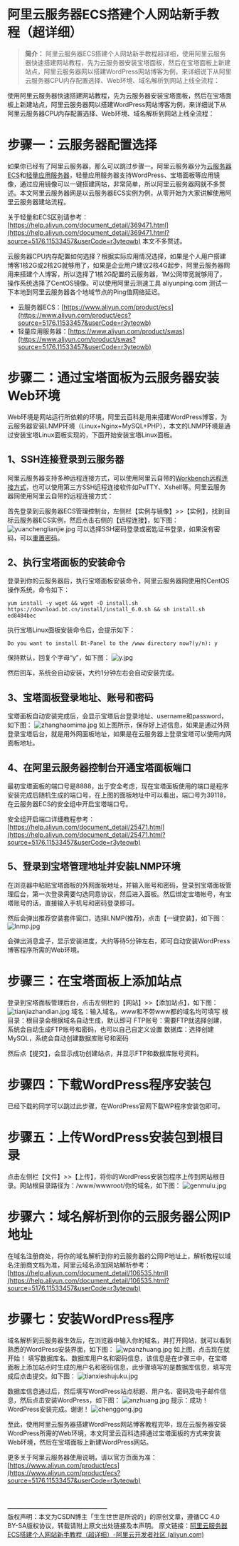# 阿里云服务器ECS搭建个人网站新手教程（超详细）




> **简介：** 阿里云服务器ECS搭建个人网站新手教程超详细，使用阿里云服务器快速搭建网站教程，先为云服务器安装宝塔面板，然后在宝塔面板上新建站点，阿里云服务器网以搭建WordPress网站博客为例，来详细说下从阿里云服务器CPU内存配置选择、Web环境、域名解析到网站上线全流程：

使用阿里云服务器快速搭建网站教程，先为云服务器安装宝塔面板，然后在宝塔面板上新建站点，阿里云服务器网以搭建WordPress网站博客为例，来详细说下从阿里云服务器CPU内存配置选择、Web环境、域名解析到网站上线全流程：

# 步骤一：云服务器配置选择

如果你已经有了阿里云服务器，那么可以跳过步骤一。阿里云服务器分为[云服务器ECS](https://www.aliyun.com/product/ecs?source=5176.11533457&userCode=r3yteowb)和[轻量应用服务器](https://www.aliyun.com/product/swas?source=5176.11533457&userCode=r3yteowb)，轻量应用服务器支持WordPress、宝塔面板等应用镜像，通过应用镜像可以一键搭建网站，非常简单，所以阿里云服务器网就不多赘述。本文阿里云服务器网是以云服务器ECS实例为例，从零开始为大家讲解使用阿里云服务器建站流程。

关于轻量和ECS区别请参考：[https://help.aliyun.com/document_detail/369471.html](https://help.aliyun.com/document_detail/369471.html?source=5176.11533457&userCode=r3yteowb) 本文不多赘述。

云服务器CPU内存配置如何选择？根据实际应用情况选择，如果是个人用户搭建博客1核2G或2核2G就够用了，如果是企业用户建议2核4G起步，阿里云服务器网用来搭建个人博客，所以选择了1核2G配置的云服务器，1M公网带宽就够用了，操作系统选择了CentOS镜像。可以使用阿里云测速工具 aliyunping.com 测试一下本地到阿里云服务器各个地域节点的Ping值网络延迟。

- 云服务器ECS：[https://www.aliyun.com/product/ecs](https://www.aliyun.com/product/ecs?source=5176.11533457&userCode=r3yteowb)
- 轻量应用服务器：[https://www.aliyun.com/product/swas](https://www.aliyun.com/product/swas?source=5176.11533457&userCode=r3yteowb)

# 步骤二：通过宝塔面板为云服务器安装Web环境

Web环境是网站运行所依赖的环境，阿里云百科是用来搭建WordPress博客，为云服务器安装LNMP环境（Linux+Nginx+MySQL+PHP），本文的LNMP环境是通过安装宝塔Linux面板实现的，下面开始安装宝塔Linux面板。

## 1、SSH连接登录到云服务器

阿里云服务器支持多种远程连接方式，可以使用阿里云自带的[Workbench远程连接方式](https://help.aliyun.com/document_detail/71529.html?source=5176.11533457&userCode=r3yteowb)，也可以使用第三方SSH远程连接软件如PuTTY、Xshell等。阿里云服务器网使用阿里云自带的远程连接方式：

首先登录到云服务器ECS管理控制台，左侧栏【实例与镜像】>>【实例】，找到目标云服务器ECS实例，然后点击右侧的【远程连接】，如下图：
![yuanchenglianjie.jpg](https://ucc.alicdn.com/pic/developer-ecology/gwu3lhygmapgi_7f2a540201554efca023f04b21b76ae5.jpg)
可以选择SSH密码登录或密匙证书登录，如果没有密码，可以[重置密码](https://help.aliyun.com/document_detail/25439.html?source=5176.11533457&userCode=r3yteowb)。

## 2、执行宝塔面板的安装命令

登录到你的云服务器后，执行宝塔面板安装命令，阿里云服务器网使用的CentOS操作系统，命令如下：

```
yum install -y wget && wget -O install.sh https://download.bt.cn/install/install_6.0.sh && sh install.sh ed8484bec
```

执行宝塔Linux面板安装命令后，会提示如下：

```
Do you want to install Bt-Panel to the /www directory now?(y/n): y
```

保持默认，回复个字母“y”，如下图：
![y.jpg](https://ucc.alicdn.com/pic/developer-ecology/gwu3lhygmapgi_587a0b985252458d9d93f9b9846bbf7e.jpg)

然后回车，系统会自动安装，大约1分钟左右会自动安装完成。

## 3、宝塔面板登录地址、账号和密码

宝塔面板自动安装完成后，会显示宝塔后台登录地址、username和password，如下图：
![zhanghaomima.jpg](https://ucc.alicdn.com/pic/developer-ecology/gwu3lhygmapgi_2052ebb6352b46f3aa789e8846311ad8.jpg)
如上图所示，保存好上述信息，如果是通过外网登录宝塔后台，就是用外网面板地址，如果是在云服务器上登录宝塔可以使用内网面板地址。

## 4、在阿里云服务器控制台开通宝塔面板端口

最初宝塔面板的端口号是8888，出于安全考虑，现在宝塔面板使用的端口是程序安装完成后随机生成的端口号，在上图的面板地址中可以看出，端口号为39118，在云服务器ECS的安全组中开启宝塔端口号。

安全组开启端口详细教程参考：[https://help.aliyun.com/document_detail/25471.html](https://help.aliyun.com/document_detail/25471.html?source=5176.11533457&userCode=r3yteowb)

## 5、登录到宝塔管理地址并安装LNMP环境

在浏览器中粘贴宝塔面板的外网面板地址，并输入账号和密码，登录到宝塔面板管理后台，第一次登录需要勾选同意协议，然后进入面板。然后绑定宝塔帐号，有宝塔账号的话，直接输入手机号和密码登录即可。

然后会弹出推荐安装套件窗口，选择LNMP(推荐)，点击【一键安装】，如下图：
![lnmp.jpg](https://ucc.alicdn.com/pic/developer-ecology/gwu3lhygmapgi_d9fb80055cc14b86b0bd8fe36915d11e.jpg)

会弹出消息盒子，显示安装进度，大约等待5分钟左右，即可自动安装WordPress博客程序所需的Web环境。

# 步骤三：在宝塔面板上添加站点

登录到宝塔面板管理后台，点击左侧栏的【网站】>>【添加站点】，如下图：
![tianjiazhandian.jpg](https://ucc.alicdn.com/pic/developer-ecology/gwu3lhygmapgi_ad7df6da40994b7f90558685d096fa88.jpg)
域名：输入域名，www和不带www都的域名均可填写
根目录：根目录会根据域名自动生成，默认即可
FTP账号：需要FTP就选择创建，系统会自动生成FTP账号和密码，也可以自己自定义设置
数据库：选择创建MySQL，系统会自动创建数据库账号和密码

然后点【提交】，会显示成功创建站点，并显示FTP和数据库账号资料。

# 步骤四：下载WordPress程序安装包

已经下载的同学可以跳过此步骤，在WordPress官网下载WP程序安装包即可。

# 步骤五：上传WordPress安装包到根目录

点击左侧栏【文件】>>【上传】，将你的WordPress安装包程序上传到网站根目录。网站根目录路径为：/www/wwwroot/你的域名，如下图：
![genmulu.jpg](https://ucc.alicdn.com/pic/developer-ecology/gwu3lhygmapgi_f1746b01365d40739a9e045cbc656df8.jpg)

# 步骤六：域名解析到你的云服务器公网IP地址

在域名注册商处，将你的域名解析到你的云服务器的公网IP地址上，解析教程以域名注册商文档为准，阿里云域名添加网站解析参考：[https://help.aliyun.com/document_detail/106535.html](https://help.aliyun.com/document_detail/106535.html?source=5176.11533457&userCode=r3yteowb)

# 步骤七：安装WordPress程序

域名解析到云服务器生效后，在浏览器中输入你的域名，并打开网站，就可以看到熟悉的WordPress安装界面，如下图：
![wpanzhuang.jpg](https://ucc.alicdn.com/pic/developer-ecology/gwu3lhygmapgi_1696a62d1b2945feb9e8c98b7b574530.jpg)
如上图，点击现在就开始！
填写数据库名、数据库用户名和密码信息，该信息是在步骤三中，在宝塔面板上添加站点时生成的用户名和密码信息，此步骤填写的是数据库信息，填写完成后点击提交。如下图：
![tianxieshujuku.jpg](https://ucc.alicdn.com/pic/developer-ecology/gwu3lhygmapgi_e70ecfe04f194cfba4b18acf1344e206.jpg)

数据库信息通过后，然后填写WordPress站点标题、用户名、密码及电子邮件信息，然后点击安装WordPress，如下图：
![anzhuang.jpg](https://ucc.alicdn.com/pic/developer-ecology/gwu3lhygmapgi_cbd3fbb29fc04bb7829b8cdf3a09c69c.jpg)
提示：成功！WordPress安装完成。谢谢！
![chenggong.jpg](https://ucc.alicdn.com/pic/developer-ecology/gwu3lhygmapgi_52f8071921ac49239f85f0eb58aa17fd.jpg)

至此，使用阿里云服务器搭建WordPress网站博客教程完毕，现在云服务器安装WordPress所需的Web环境，本文阿里云百科选择通过宝塔面板的方式来安装Web环境，然后在宝塔面板上新建WordPress网站。

更多关于阿里云服务器使用说明，请以官方页面为准：[https://www.aliyun.com/product/ecs](https://www.aliyun.com/product/ecs?source=5176.11533457&userCode=r3yteowb)



<br>

————————————————<br>
版权声明：本文为CSDN博主「生生世世是所说的」的原创文章，遵循CC 4.0 BY-SA版权协议，转载请附上原文出处链接及本声明。
原文链接：[阿里云服务器ECS搭建个人网站新手教程（超详细）-阿里云开发者社区 (aliyun.com)](https://developer.aliyun.com/article/1209096)
